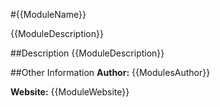 #{{ModuleName}}

{{ModuleDescription}}

##Description
{{ModuleDescription}}

##Other Information
**Author:** {{ModulesAuthor}}

**Website:** {{ModuleWebsite}}